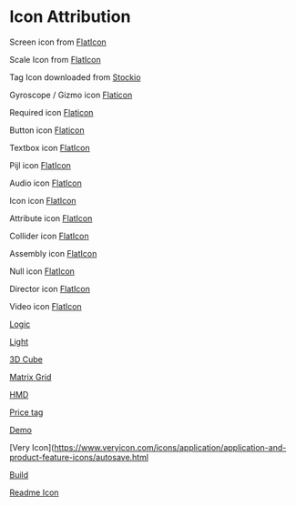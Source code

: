 # Icon Attribution

Screen icon from [FlatIcon](https://www.flaticon.com/free-icons/content-writing)

Scale Icon from [FlatIcon](https://www.flaticon.com/free-icons/scalability)

Tag Icon downloaded from [Stockio](https://www.stockio.com/free-icon/blossom-icon-set-tag)

Gyroscope / Gizmo icon [Flaticon](https://www.flaticon.com/free-icon/gyroscope_2923676)

Required icon [Flaticon](https://www.flaticon.com/free-icons/asterisk)

Button icon [Flaticon](https://www.flaticon.com/free-icons/button)

Textbox icon [FlatIcon](https://www.flaticon.com/free-icons/text)

Pijl icon [FlatIcon](https://www.flaticon.com/free-icons/my-location)

Audio icon [FlatIcon](https://www.flaticon.com/free-icons/sound-waves)

Icon icon [FlatIcon](https://www.flaticon.com/free-icons/more)

Attribute icon [FlatIcon](https://www.flaticon.com/free-icons/attribute)

Collider icon [FlatIcon](https://www.flaticon.com/free-icons/collide)

Assembly icon [FlatIcon](https://www.flaticon.com/free-icons/assembly)

Null icon [FlatIcon](https://www.flaticon.com/free-icons/null)

Director icon [FlatIcon](https://www.flaticon.com/free-icons/actor)

Video icon [FlatIcon](https://www.flaticon.com/free-icons/recording)

[Logic](https://www.flaticon.com/free-icons/logic)

[Light](https://www.flaticon.com/free-icons/christmas)

[3D Cube](https://www.flaticon.com/free-icons/hologram)
 
[Matrix Grid](https://www.flaticon.com/free-icons/virtual-reality-glasses)

[HMD](https://www.flaticon.com/free-icons/headset)

[Price tag](https://www.flaticon.com/free-icons/price)

[Demo](https://www.flaticon.com/free-icons/demo)

[Very Icon](https://www.veryicon.com/icons/application/application-and-product-feature-icons/autosave.html

[Build](https://www.flaticon.com/free-icons/code)

[Readme Icon](https://www.iconfinder.com/icons/4375055/logo_readme_icon)